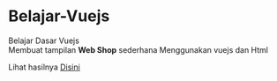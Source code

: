 # Belajar-Vuejs
Belajar Dasar Vuejs <br>
Membuat tampilan <b>Web Shop</b> sederhana Menggunakan vuejs dan Html

Lihat hasilnya <a href="https://intom99.github.io/Belajar-Vuejs/" target="_blank"><u>Disini</u>

